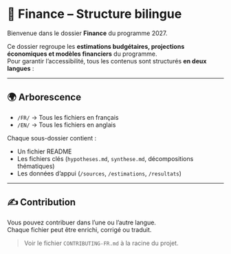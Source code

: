 # 📂 Finance – Structure bilingue

Bienvenue dans le dossier **Finance** du programme 2027.

Ce dossier regroupe les **estimations budgétaires, projections économiques et modèles financiers** du programme.  
Pour garantir l’accessibilité, tous les contenus sont structurés **en deux langues** :

---

## 🌍 Arborescence

- `/FR/` → Tous les fichiers en français  
- `/EN/` → Tous les fichiers en anglais

Chaque sous-dossier contient :
- Un fichier README  
- Les fichiers clés (`hypotheses.md`, `synthese.md`, décompositions thématiques)  
- Les données d’appui (`/sources`, `/estimations`, `/resultats`)

---

## ✍️ Contribution

Vous pouvez contribuer dans l’une ou l’autre langue.  
Chaque fichier peut être enrichi, corrigé ou traduit.

> Voir le fichier `CONTRIBUTING-FR.md` à la racine du projet.
